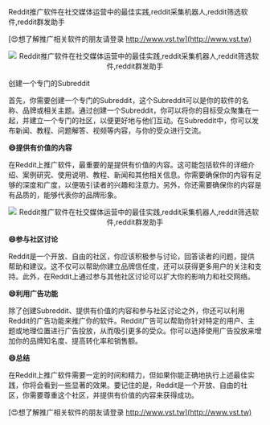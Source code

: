 Reddit推广软件在社交媒体运营中的最佳实践,reddit采集机器人,reddit筛选软件,reddit群发助手

[😍想了解推广相关软件的朋友请登录 http://www.vst.tw](http://www.vst.tw)

 <center><img src="https://vst.tw/MP4/tuiguang/png/4.png" alt="Reddit推广软件在社交媒体运营中的最佳实践,reddit采集机器人,reddit筛选软件,reddit群发助手"></center>

创建一个专门的Subreddit

首先，你需要创建一个专门的Subreddit，这个Subreddit可以是你的软件的名称、品牌或相关主题。通过创建一个Subreddit，你可以将你的目标受众聚集在一起，并建立一个专门的社区，以便更好地与他们互动。在Subreddit中，你可以发布新闻、教程、问题解答、视频等内容，与你的受众进行交流。

**😄提供有价值的内容**

在Reddit上推广软件，最重要的是提供有价值的内容。这可能包括软件的详细介绍、案例研究、使用说明、教程、新闻和其他相关信息。你需要确保你的内容有足够的深度和广度，以便吸引读者的兴趣和注意力。另外，你还需要确保你的内容是有品质的，能够代表你的品牌形象。

 <center><img src="https://vst.tw/MP4/tuiguang/png/1.png" alt="Reddit推广软件在社交媒体运营中的最佳实践,reddit采集机器人,reddit筛选软件,reddit群发助手"></center>

**😄参与社区讨论**

Reddit是一个开放、自由的社区，你应该积极参与讨论，回答读者的问题，提供帮助和建议。这不仅可以帮助你建立品牌信任度，还可以获得更多用户的关注和支持。此外，在Reddit上通过参与其他社区讨论可以扩大你的影响力和社交网络。

**😄利用广告功能**

除了创建Subreddit、提供有价值的内容和参与社区讨论之外，你还可以利用Reddit的广告功能来推广你的软件。Reddit广告可以帮助你针对特定的用户、主题或地理位置进行广告投放，从而吸引更多的受众。你可以选择使用广告投放来增加你的品牌知名度、提高转化率和销售额。

**😄总结**

在Reddit上推广软件需要一定的时间和精力，但如果你能正确地执行上述最佳实践，你将会看到一些显著的效果。要记住的是，Reddit是一个开放、自由的社区，你需要尊重这个社区，并提供有价值的内容来获得成功。

[😍想了解推广相关软件的朋友请登录 http://www.vst.tw](http://www.vst.tw)



